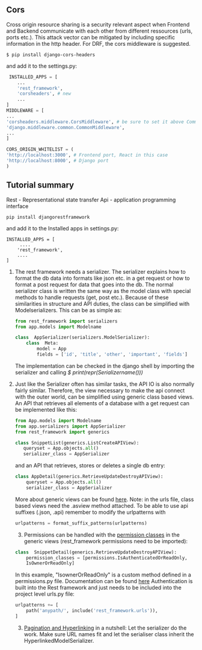 ## Cors
Cross origin resource  sharing is a security relevant aspect when Frontend and Backend communicate with each other from different ressources (urls, ports etc.). This attack vector can be mitigated by including specific information in the http header. For DRF, the cors middleware is suggested.

    $ pip install django-cors-headers
 and add it to the settings.py:
```py
 INSTALLED_APPS = [
	...
	'rest_framework',
	'corsheaders', # new
	...
]
MIDDLEWARE = [
...
'corsheaders.middleware.CorsMiddleware', # be sure to set it above Common
'django.middleware.common.CommonMiddleware',
...
]

CORS_ORIGIN_WHITELIST = (
'http://localhost:3000', # Frontend port, React in this case
'http://localhost:8000', # Django port
)
```


## Tutorial summary
Rest - Representational state transfer
Api - application programming interface

```
pip install djangorestframework
```

and add it to the Installed apps in settings.py:

    INSTALLED_APPS = [
         ....
        'rest_framework',
        ....
    ]


1. The rest framework needs a serializer. The serializer explains how to format the db data into formats like json etc. in a get request or how to format a post request for data that goes into the db. 
The normal serializer class is written the same way as the model class with special methods to handle requests (get, post etc.). Because of these similarities in structure and API duties, the class can be simplified with Modelserializers. This can be as simple as: 
	```python
	from rest_framework import serializers
	from app.models import Modelname

	class  AppSerializer(serializers.ModelSerializer):
		class  Meta:
			model = App
			fields = ['id', 'title', 'other', 'important', 'fields']
	```
	The implementation can be checked in the django shell by importing the serializer and calling *$ print(repr(Serializername()))*

2. Just like the Serializer often has similar tasks, the API IO is also normally fairly similar. Therefore, the view necessary to make the api connect with the outer world, can be simplified using generic class based views. An API that retrieves all elements of a database with a get request can be implemented like this:
	```python
	from App.models import Modelname
	from app.serializers import AppSerializer
	from rest_framework import generics
	
	class SnippetList(generics.ListCreateAPIView):
	   queryset = App.objects.all()
	   serializer_class = AppSerializer
	```
	and an API that retrieves, stores or deletes a single db entry:
	```python
	class AppDetail(generics.RetrieveUpdateDestroyAPIView):
	    queryset = App.objects.all()
	    serializer_class = AppSerializer
	```
	More about generic views can be found [here](https://www.django-rest-framework.org/api-guide/generic-views/).
	Note: in the urls file, class based views need the .asview method attached. To be able to use api suffixes (.json, .api) remember to modify the urlpatterns with
	```python 
	urlpatterns = format_suffix_patterns(urlpatterns)
	```
	3. Permissions can be handled with the [permission classes](https://www.django-rest-framework.org/api-guide/permissions/#api-reference) in the generic views (rest_framework permissions need to be imported):
	```python
	class  SnippetDetail(generics.RetrieveUpdateDestroyAPIView):
		permission_classes = [permissions.IsAuthenticatedOrReadOnly,
		IsOwnerOrReadOnly]
	```
	In this example, "IsownerOrReadOnly" is a custom method defined in a permissions.py file. Documentation can be found [here](https://www.django-rest-framework.org/tutorial/4-authentication-and-permissions/#object-level-permissions)
	Authentication is built into the Rest framework and just needs to be included into the project level urls.py file:
	```python
	urlpatterns += [
	    path('anypath/', include('rest_framework.urls')),
	]
	```
	3. [Pagination and Hyperlinking](https://www.django-rest-framework.org/tutorial/5-relationships-and-hyperlinked-apis/) in a nutshell: Let the serializer do the work. Make sure URL names fit and let the serialiser class inherit the HyperlinkedModelSerializer.
<!--stackedit_data:
eyJoaXN0b3J5IjpbMjY3MTg3MDk5LC0yMDIxMjUzNDc0LDE5MD
Y0NTA2MDEsLTEwODgzMzY5MzIsMzgzODA3MjAzLC0xNDY5Njk1
Njk2LDUyNDkyMTgxNCwtMjAzNTI3MTg4OV19
-->